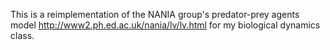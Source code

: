 This is a reimplementation of the NANIA group's predator-prey agents model <http://www2.ph.ed.ac.uk/nania/lv/lv.html> for my biological dynamics class.
